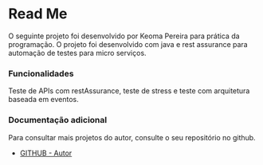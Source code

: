 # Read Me
O seguinte projeto foi desenvolvido por Keoma Pereira para prática da programação. O projeto foi desenvolvido com java e rest assurance para automação de testes para micro serviços.

### Funcionalidades
Teste de APIs com restAssurance, teste de stress e teste com arquitetura baseada em eventos.

### Documentação adicional
Para consultar mais projetos do autor, consulte o seu repositório no github.

* [GITHUB - Autor](https://github.com/KeomaPereira)